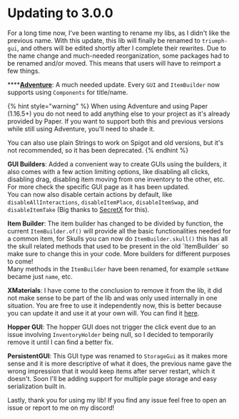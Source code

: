 # Updating to 3.0.0

 For a long time now, I've been wanting to rename my libs, as I didn't like the previous name. With this update, this lib will finally be renamed to `triumph-gui`, and others will be edited shortly after I complete their rewrites. Due to the name change and much-needed reorganization, some packages had to be renamed and/or moved. This means that users will have to reimport a few things.

\*\*\*\*[**Adventure**](https://github.com/KyoriPowered/adventure): A much needed update. Every `GUI` and `ItemBuilder` now supports using `Components` for title/name.

{% hint style="warning" %}
When using Adventure and using Paper \(1.16.5+\) you do not need to add anything else to your project as it's already provided by Paper. If you want to support both this and previous versions while still using Adventure, you'll need to shade it.

You can also use plain Strings to work on Spigot and old versions, but it's not recommended, so it has been deprecated.
{% endhint %}

**GUI Builders**: Added a convenient way to create GUIs using the builders, it also comes with a few action limiting options, like disabling all clicks, disabling drag, disabling item moving from one inventory to the other, etc. For more check the specific GUI page as it has been updated.  
You can now also disable certain actions by default, like `disableAllInteractions`, `disableItemPlace`, `disableItemSwap`, and `disableItemTake` \(Big thanks to [SecretX](https://github.com/SecretX33) for this\).

**Item Builder**: The item builder has changed to be divided by function, the current `ItemBuilder.of()` will provide all the basic functionalities needed for a common item, for Skulls you can now do `ItemBuilder.skull()` this has all the skull related methods that used to be present in the old \`ItemBuilder\` so make sure to change this in your code. More builders for different purposes to come!  
Many methods in the `ItemBuilder` have been renamed, for example `setName` became just `name`, etc.

**XMaterials**: I have come to the conclusion to remove it from the lib, it did not make sense to be part of the lib and was only used internally in one situation. You are free to use it independently now, this is better because you can update it and use it at your own will. You can find it [here](https://github.com/CryptoMorin/XSeries).

**Hopper GUI**: The hopper GUI does not trigger the click event due to an issue involving `InventoryHolder` being null, so I decided to temporarily remove it until I can find a better fix.

**PersistentGUI**: This GUI type was renamed to `StorageGui` as it makes more sense and it is more descriptive of what it does, the previous name gave the wrong impression that it would keep items after server restart, which it doesn't. Soon I'll be adding support for multiple page storage and easy serialization built in.

Lastly, thank you for using my lib! If you find any issue feel free to open an issue or report to me on my discord!

